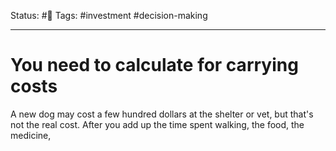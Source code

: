 Status: #🌱
Tags: #investment #decision-making 
***
# You need to calculate for carrying costs

A new dog may cost a few hundred dollars at the shelter or vet, but that's not the real cost. After you add up the time spent walking, the food, the medicine, 